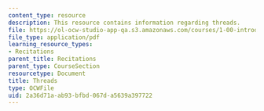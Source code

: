 ```yaml
---
content_type: resource
description: This resource contains information regarding threads.
file: https://ol-ocw-studio-app-qa.s3.amazonaws.com/courses/1-00-introduction-to-computers-and-engineering-problem-solving-spring-2012/2a36d71aab93bfbd067da5639a397722_MIT1_00S12_REC_10.pdf
file_type: application/pdf
learning_resource_types:
- Recitations
parent_title: Recitations
parent_type: CourseSection
resourcetype: Document
title: Threads
type: OCWFile
uid: 2a36d71a-ab93-bfbd-067d-a5639a397722
---
```

